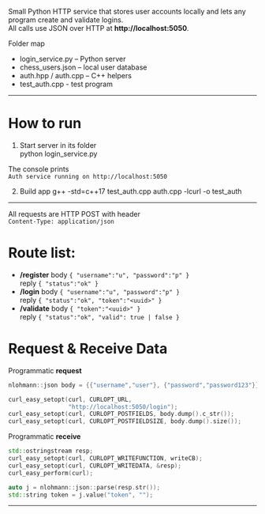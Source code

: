 
Small Python HTTP service that stores user accounts
locally and lets any program create and validate logins.  
All calls use JSON over HTTP at **http://localhost:5050**.

Folder map
* login_service.py     – Python server  
* chess_users.json     – local user database 
* auth.hpp / auth.cpp  – C++ helpers
* test_auth.cpp        - test program  

----------------------------------------------------------------------
# How to run

1. Start server in its folder  
python login_service.py 

The console prints  
`Auth service running on http://localhost:5050`

2. Build app 
g++ -std=c++17 test_auth.cpp auth.cpp -lcurl -o test_auth

----------------------------------------------------------------------
All requests are HTTP POST with header  
`Content-Type: application/json`

# Route list:
* **/register**  body `{ "username":"u", "password":"p" }`  
              reply `{ "status":"ok" }`
* **/login**     body `{ "username":"u", "password":"p" }`  
              reply `{ "status":"ok", "token":"<uuid>" }`
* **/validate**  body `{ "token":"<uuid>" }`  
              reply `{ "status":"ok", "valid": true | false }`


# Request & Receive Data

Programmatic **request** 
```cpp
nlohmann::json body = {{"username","user"}, {"password","password123"}};

curl_easy_setopt(curl, CURLOPT_URL,
                 "http://localhost:5050/login");
curl_easy_setopt(curl, CURLOPT_POSTFIELDS, body.dump().c_str());
curl_easy_setopt(curl, CURLOPT_POSTFIELDSIZE, body.dump().size());
```

Programmatic **receive** 
```cpp
std::ostringstream resp;
curl_easy_setopt(curl, CURLOPT_WRITEFUNCTION, writeCB);
curl_easy_setopt(curl, CURLOPT_WRITEDATA, &resp);
curl_easy_perform(curl);

auto j = nlohmann::json::parse(resp.str());
std::string token = j.value("token", "");   
```


----------------------------------------------------------------------
